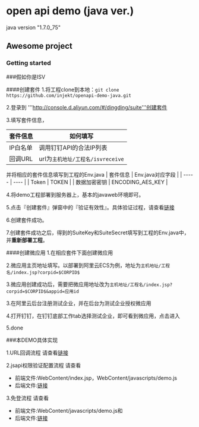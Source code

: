 # open api demo (java ver.)
java version "1.7.0_75"

## Awesome project

### Getting started

###假如你是ISV 

####创建套件
1.将工程clone到本地：```git clone https://github.com/injekt/openapi-demo-java.git```

2.登录到 '''http://console.d.aliyun.com/#/dingding/suite'''创建套件

3.填写套件信息，

 | 套件信息   |  如何填写 |
 | ----- | ---- |
| IP白名单 |   调用钉钉API的合法IP列表     |
 |  回调URL   | url为```主机地址/工程名/isvreceive``` |


并将相应的套件信息填写到工程的Env.java
 | 套件信息   |  Env.java对应字段  |
 | ----- | ---- |
| Token |   TOKEN     |
 |   数据加密密钥   |   ENCODING_AES_KEY   |

4.将demo工程部署到服务器上，基本的javaweb环境即可。

5.点击『创建套件』弹窗中的『验证有效性』。具体验证过程，请查看[链接](https://github.com/injekt/openapi-demo-java/blob/master/src/com/alibaba/dingtalk/openapi/servlet/IsvReceiveServlet.java)

6.创建套件成功。

7.创建套件成功之后，得到的SuiteKey和SuiteSecret填写到工程的Env.java中，并**重新部署工程**。

####创建微应用
1.在相应套件下面创建微应用

2.微应用主页地址填写。以部署到阿里云ECS为例，地址为```主机地址/工程名/index.jsp?corpid=$CORPID$```

3.微应用创建成功后，需要把微应用地址改为```主机地址/工程名/index.jsp?corpid=$CORPID$&appid=应用id```

3.在阿里云后台注册测试企业，并在后台为测试企业授权微应用

4.打开钉钉，在钉钉底部工作tab选择测试企业，即可看到微应用，点击进入

5.done

###本DEMO具体实现

1.URL回调流程
请查看[链接](https://github.com/injekt/openapi-demo-java/blob/master/src/com/alibaba/dingtalk/openapi/servlet/IsvReceiveServlet.java)

2.jsapi权限验证配置流程
请查看
- 前端文件:WebContent/index.jsp，WebContent/javascripts/demo.js
- 后端文件:[链接](https://github.com/injekt/openapi-demo-java/blob/master/src/com/alibaba/dingtalk/openapi/demo/auth/AuthHelper.java)

3.免登流程
请查看
- 前端文件:WebContent/javascripts/demo.js和
- 后端文件:[链接](https://github.com/injekt/openapi-demo-java/blob/master/src/com/alibaba/dingtalk/openapi/servlet/UserInfoServlet.java)



